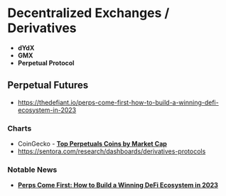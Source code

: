 # Decentralized Exchanges / Derivatives 

- **dYdX**
- **GMX**
- **Perpetual Protocol**

## Perpetual Futures

- https://thedefiant.io/perps-come-first-how-to-build-a-winning-defi-ecosystem-in-2023

### Charts

- CoinGecko - [**Top Perpetuals Coins by Market Cap**](https://www.coingecko.com/en/categories/decentralized-perpetuals)
- https://sentora.com/research/dashboards/derivatives-protocols

### Notable News

- [**Perps Come First: How to Build a Winning DeFi Ecosystem in 2023**](https://thedefiant.io/perps-come-first-how-to-build-a-winning-defi-ecosystem-in-2023)
